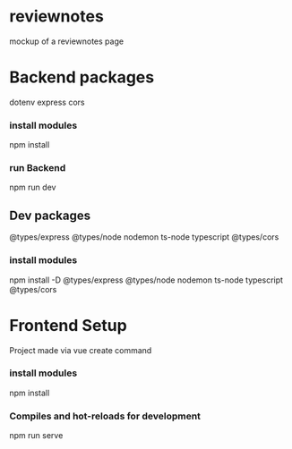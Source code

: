 # reviewnotes

mockup of a reviewnotes page

# Backend packages

dotenv express cors

### install modules
npm install

### run Backend
npm run dev

## Dev packages

@types/express @types/node nodemon ts-node typescript @types/cors

### install modules
npm install -D @types/express @types/node nodemon ts-node typescript @types/cors


# Frontend Setup
Project made via vue create command

### install modules
npm install

### Compiles and hot-reloads for development
npm run serve
